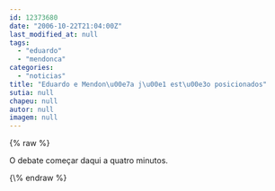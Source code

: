 ```yaml
---
id: 12373680
date: "2006-10-22T21:04:00Z"
last_modified_at: null
tags:
  - "eduardo"
  - "mendonca"
categories:
  - "noticias"
title: "Eduardo e Mendon\u00e7a j\u00e1 est\u00e3o posicionados"
sutia: null
chapeu: null
autor: null
imagem: null
---
```

{\% raw %}
<p>O debate começar daqui a quatro minutos. </p>
{\% endraw %}